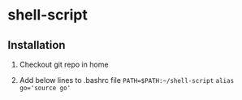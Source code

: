 # shell-script

## Installation

1. Checkout git repo in home

1. Add below lines to .bashrc file
`PATH=$PATH:~/shell-script`
`alias go='source go'`
